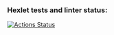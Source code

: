### Hexlet tests and linter status:
[![Actions Status](https://github.com/ak1sby/backend-project-lvl4/workflows/hexlet-check/badge.svg)](https://github.com/ak1sby/backend-project-lvl4/actions)